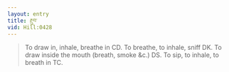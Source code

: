 ```yaml
---
layout: entry
title: རྔུབ་
vid: Hill:0428
---
```

> To draw in, inhale, breathe in CD. To breathe, to inhale, sniff DK. To draw inside the mouth (breath, smoke &c.) DS. To sip, to inhale, to breath in TC.
